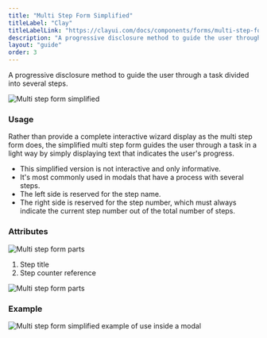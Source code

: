 ```yaml
---
title: "Multi Step Form Simplified"
titleLabel: "Clay"
titleLabelLink: "https://clayui.com/docs/components/forms/multi-step-form-simplified.html"
description: "A progressive disclosure method to guide the user through a task divided into several steps."
layout: "guide"
order: 3
---
```


<div class="page-description">A progressive disclosure method to guide the user through a task divided into several steps.</div>

![Multi step form simplified](/lexicon/images/MultiStepFormSimplified.jpg)

### Usage

Rather than provide a complete interactive wizard display as the multi step form does, the simplified multi step form guides the user through a task in a light way by simply displaying text that indicates the user's progress.

* This simplified version is not interactive and only informative.
* It's most commonly used in modals that have a process with several steps.
* The left side is reserved for the step name.
* The right side is reserved for the step number, which must always indicate the current step number out of the total number of steps.

### Attributes

![Multi step form parts](/lexicon/images/MultiStepFormSimpliParts.jpg)

1. Step title
2. Step counter reference

![Multi step form parts](/lexicon/images/MultiStepFormSimpliMetrics.jpg)


### Example

![Multi step form simplified example of use inside a modal](/lexicon/images/MultiStepFormSimplifiedExample.jpg)
